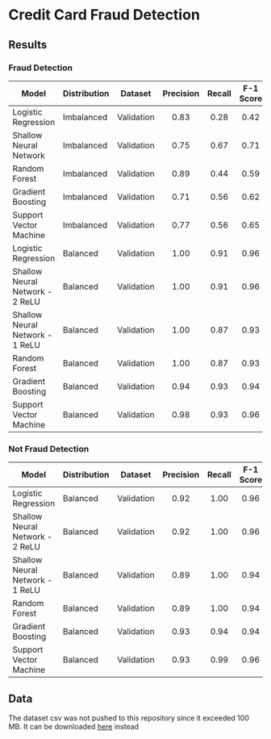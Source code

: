 # Credit Card Fraud Detection

## Results

### Fraud Detection

| Model | Distribution | Dataset| Precision | Recall | F-1 Score |
| --- | --- | --- | :---: | :---: | :---: |
| Logistic Regression | Imbalanced | Validation | 0.83 | 0.28 | 0.42 |
| Shallow Neural Network | Imbalanced | Validation | 0.75 | 0.67 | 0.71 |
| Random Forest | Imbalanced | Validation | 0.89 | 0.44 | 0.59 | 
| Gradient Boosting | Imbalanced | Validation | 0.71 | 0.56 | 0.62 |
| Support Vector Machine | Imbalanced | Validation | 0.77 | 0.56 | 0.65 |
| Logistic Regression | Balanced | Validation | 1.00 | 0.91 | 0.96 |
| Shallow Neural Network - 2 ReLU | Balanced | Validation | 1.00 | 0.91 | 0.96 |
| Shallow Neural Network - 1 ReLU | Balanced | Validation | 1.00 | 0.87 | 0.93 |
| Random Forest | Balanced | Validation | 1.00 | 0.87 | 0.93 |
| Gradient Boosting | Balanced | Validation | 0.94 | 0.93 | 0.94 |
| Support Vector Machine | Balanced | Validation | 0.98 | 0.93 | 0.96 |

### Not Fraud Detection

| Model | Distribution | Dataset| Precision | Recall | F-1 Score |
| --- | --- | --- | :---: | :---: | :---: |
| Logistic Regression | Balanced | Validation | 0.92 | 1.00 | 0.96 |
| Shallow Neural Network - 2 ReLU | Balanced | Validation | 0.92 | 1.00 | 0.96 |
| Shallow Neural Network - 1 ReLU | Balanced | Validation | 0.89 | 1.00 | 0.94 |
| Random Forest | Balanced | Validation | 0.89 | 1.00 | 0.94 |
| Gradient Boosting | Balanced | Validation | 0.93 | 0.94 | 0.94 |
| Support Vector Machine | Balanced | Validation | 0.93 | 0.99 | 0.96 |

## Data

The dataset csv was not pushed to this repository since it exceeded 100 MB. It can be downloaded [here](https://www.kaggle.com/datasets/mlg-ulb/creditcardfraud) instead